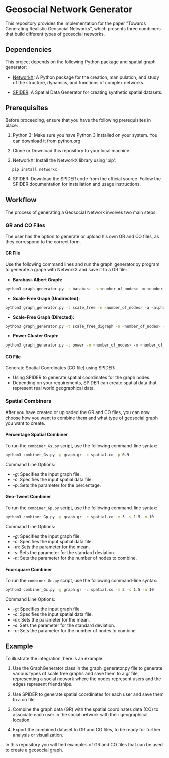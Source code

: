 # Geosocial Network Generator

This repository provides the implementation for the paper "Towards Generating Realistic Geosocial Networks", which presents three combiners that build different types of geosocial networks.

## Dependencies

This project depends on the following Python package and spatial graph generator:

- [NetworkX](https://networkx.github.io/): A Python package for the creation, manipulation, and study of the structure, dynamics, and functions of complex networks.
 
- [SPIDER](https://github.com/aseldawy/spider): A Spatial Data Generator for creating synthetic spatial datasets.

## Prerequisites
Before proceeding, ensure that you have the following prerequisites in place:

1. Python 3: Make sure you have Python 3 installed on your system. You can download it from python.org
   
2. Clone or Download this repository to your local machine.

3. NetworkX: Install the NetworkX library using 'pip':
```bash
   pip install networkx
```
4. SPIDER: Download the SPIDER code from the official source. Follow the SPIDER documentation for installation and usage instructions.

## Workflow
The process of generating a Geosocial Network involves two main steps:

### GR and CO Files
The user has the option to generate or upload his own GR and CO files, as they correspond to the correct form. 

#### GR File
Use the following command lines and run the graph_generator.py program to generate a graph with NetworkX and save it to a GR file:

- **Barabasi-Albert Graph:**
```bash
python3 graph_generator.py -t barabasi -n <number_of_nodes> -m <number_of_edges>
```
 - **Scale-Free Graph (Undirected):**
```bash
python3 graph_generator.py -t scale_free -n <number_of_nodes> -a <alpha> -b <beta> -g <gamma> -d <delta_in> -o <delta_out>
```

 - **Scale-Free Graph (Directed):**
```bash
python3 graph_generator.py -t scale_free_digraph -n <number_of_nodes> -a <alpha> -b <beta> -g <gamma> -d <delta_in> -o <delta_out>
```

 - **Power Cluster Graph:**
```bash
python3 graph_generator.py -t power -n <number_of_nodes> -m <number_of_edges> -p <probability>
```
     
#### CO File
Generate Spatial Coordinates (CO file) using SPIDER:
- Using SPIDER to generate spatial coordinates for the graph nodes.
- Depending on your requirements, SPIDER can create spatial data that represent real world geographical data.

### Spatial Combiners
After you have created or uploaded the GR and CO files, you can now choose how you want to combine them and what type of geosocial graph you want to create.

#### Percentage Spatial Combiner
To run the `combiner_Gs.py` script, use the following command-line syntax:

```bash
python3 combiner_Gs.py -g graph.gr -c spatial.co -p 0.9
```

Command Line Options:
- *-g*: Specifies the input graph file.
- *-c*: Specifies the input spatial data file.
- *-p*: Sets the parameter for the percentage.

#### Geo-Tweet Combiner
To run the `combiner_Gp.py` script, use the following command-line syntax:

```bash
python3 combiner_Gp.py -g graph.gr -c spatial.co -m 3 -s 1.5 -n 10
```
Command Line Options:
- *-g*: Specifies the input graph file.
- *-c*: Specifies the input spatial data file.
- *-m*: Sets the parameter for the mean.
- *-s*: Sets the parameter for the standard deviation.
- *-n*: Sets the parameter for the number of nodes to combine.

#### Foursquare Combiner
To run the `combiner_Gc.py` script, use the following command-line syntax:

```bash
python3 combiner_Gc.py -g graph.gr -c spatial.co -m 3 -s 1.5 -n 10
```

Command Line Options:
- *-g*: Specifies the input graph file.
- *-c*: Specifies the input spatial data file.
- *-m*: Sets the parameter for the mean.
- *-s*: Sets the parameter for the standard deviation.
- *-n*: Sets the parameter for the number of nodes to combine.


## Example

To illustrate the integration, here is an example:

1. Use the GraphGenerator class in the graph_generator.py file to generate various types of scale free graphs and save them to a gr file, representing a social network where the nodes represent users and the edges represent friendships.
   
3. Use SPIDER to generate spatial coordinates for each user and save them to a co file.

4. Combine the graph data (GR) with the spatial coordinates data (CO) to associate each user in the social network with their geographical location.
   
5. Export the combined dataset to GR and CO files, to be ready for further analysis or visualization.

In this repository you will find examples of GR and CO files that can be used to create a geosocial graph.
